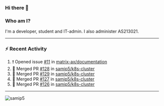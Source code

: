 ### Hi there 👋

### Who am I?
I'm a developer, student and IT-admin. I also administer AS213021.

---
### :zap: Recent Activity
<!--START_SECTION:activity-->
1. ❗️ Opened issue [#11](https://github.com/matrix-ax/documentation/issues/11) in [matrix-ax/documentation](https://github.com/matrix-ax/documentation)
2. 🎉 Merged PR [#128](https://github.com/samip5/k8s-cluster/pull/128) in [samip5/k8s-cluster](https://github.com/samip5/k8s-cluster)
3. 🎉 Merged PR [#129](https://github.com/samip5/k8s-cluster/pull/129) in [samip5/k8s-cluster](https://github.com/samip5/k8s-cluster)
4. 🎉 Merged PR [#127](https://github.com/samip5/k8s-cluster/pull/127) in [samip5/k8s-cluster](https://github.com/samip5/k8s-cluster)
5. 🎉 Merged PR [#126](https://github.com/samip5/k8s-cluster/pull/126) in [samip5/k8s-cluster](https://github.com/samip5/k8s-cluster)
<!--END_SECTION:activity-->
---

<img align="center" src="https://github-readme-stats.vercel.app/api?username=samip5&show_icons=true" alt="samip5" />
